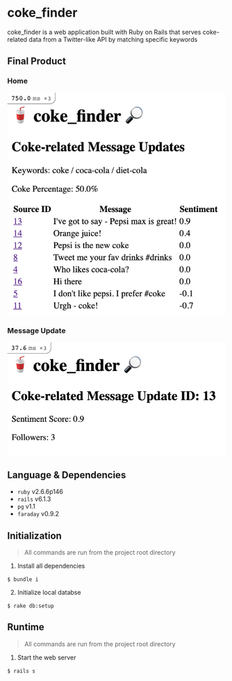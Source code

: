 # coke_finder
coke_finder is a web application built with Ruby on Rails that serves coke-related data from a Twitter-like API by matching specific keywords

## Final Product

### Home
!["Screenshot of Home"](https://github.com/joshtantan/coke_finder/blob/main/images/homepage.png) 

### Message Update
!["Screenshot of Message Update"](https://github.com/joshtantan/coke_finder/blob/main/images/update.png) 

## Language & Dependencies
- `ruby` v2.6.6p146
- `rails` v6.1.3
- `pg` v1.1
- `faraday` v0.9.2
## Initialization
> All commands are run from the project root directory
1. Install all dependencies
```shell
$ bundle i
```
2. Initialize local databse
```shell
$ rake db:setup
```
## Runtime
> All commands are run from the project root directory
1. Start the web server
```shell
$ rails s
```
